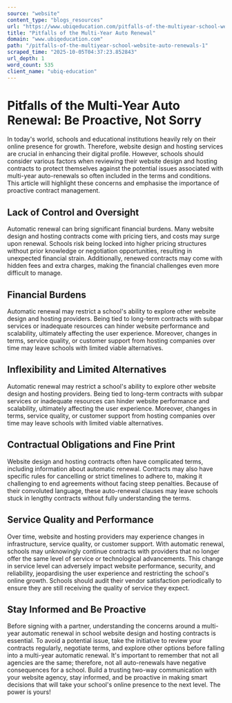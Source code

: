 ```yaml
---
source: "website"
content_type: "blogs_resources"
url: "https://www.ubiqeducation.com/pitfalls-of-the-multiyear-school-website-auto-renewals-1"
title: "Pitfalls of the Multi-Year Auto Renewal"
domain: "www.ubiqeducation.com"
path: "/pitfalls-of-the-multiyear-school-website-auto-renewals-1"
scraped_time: "2025-10-05T04:37:23.852843"
url_depth: 1
word_count: 535
client_name: "ubiq-education"
---
```


# Pitfalls of the Multi-Year Auto Renewal: Be Proactive, Not Sorry

In today's world, schools and educational institutions heavily rely on their online presence for growth. Therefore, website design and hosting services are crucial in enhancing their digital profile. However, schools should consider various factors when reviewing their website design and hosting contracts to protect themselves against the potential issues associated with multi-year auto-renewals so often included in the terms and conditions. This article will highlight these concerns and emphasise the importance of proactive contract management.

## Lack of Control and Oversight

Automatic renewal can bring significant financial burdens. Many website design and hosting contracts come with pricing tiers, and costs may surge upon renewal. Schools risk being locked into higher pricing structures without prior knowledge or negotiation opportunities, resulting in unexpected financial strain. Additionally, renewed contracts may come with hidden fees and extra charges, making the financial challenges even more difficult to manage.

## Financial Burdens

Automatic renewal may restrict a school's ability to explore other website design and hosting providers. Being tied to long-term contracts with subpar services or inadequate resources can hinder website performance and scalability, ultimately affecting the user experience. Moreover, changes in terms, service quality, or customer support from hosting companies over time may leave schools with limited viable alternatives.

## Inflexibility and Limited Alternatives

Automatic renewal may restrict a school's ability to explore other website design and hosting providers. Being tied to long-term contracts with subpar services or inadequate resources can hinder website performance and scalability, ultimately affecting the user experience. Moreover, changes in terms, service quality, or customer support from hosting companies over time may leave schools with limited viable alternatives.

## Contractual Obligations and Fine Print

Website design and hosting contracts often have complicated terms, including information about automatic renewal. Contracts may also have specific rules for cancelling or strict timelines to adhere to, making it challenging to end agreements without facing steep penalties. Because of their convoluted language, these auto-renewal clauses may leave schools stuck in lengthy contracts without fully understanding the terms.

## Service Quality and Performance

Over time, website and hosting providers may experience changes in infrastructure, service quality, or customer support. With automatic renewal, schools may unknowingly continue contracts with providers that no longer offer the same level of service or technological advancements. This change in service level can adversely impact website performance, security, and reliability, jeopardising the user experience and restricting the school's online growth. Schools should audit their vendor satisfaction periodically to ensure they are still receiving the quality of service they expect.

## Stay Informed and Be Proactive

Before signing with a partner, understanding the concerns around a multi-year automatic renewal in school website design and hosting contracts is essential. To avoid a potential issue, take the initiative to review your contracts regularly, negotiate terms, and explore other options before falling into a multi-year automatic renewal. It's important to remember that not all agencies are the same; therefore, not all auto-renewals have negative consequences for a school. Build a trusting two-way communication with your website agency, stay informed, and be proactive in making smart decisions that will take your school's online presence to the next level. The power is yours!